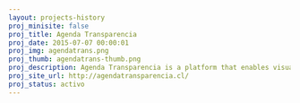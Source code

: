 ```yaml
---
layout: projects-history
proj_minisite: false
proj_title: Agenda Transparencia
proj_date: 2015-07-07 00:00:01
proj_img: agendatrans.png
proj_thumb: agendatrans-thumb.png
proj_description: Agenda Transparencia is a platform that enables visualizing, giving feedback about, and tracking the progress of a number of the proposals set forth by the Consejo Asesor Engel (Engel Committee for Transparency).
proj_site_url: http://agendatransparencia.cl/
proj_status: activo
---
```


